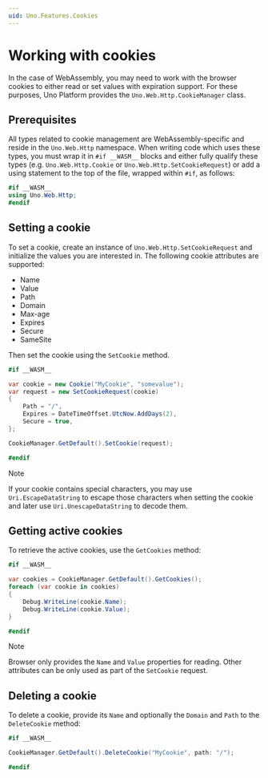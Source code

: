 ```yaml
---
uid: Uno.Features.Cookies
---
```


# Working with cookies

In the case of WebAssembly, you may need to work with the browser cookies to either read or set values with expiration support. For these purposes, Uno Platform provides the `Uno.Web.Http.CookieManager` class.

## Prerequisites

All types related to cookie management are WebAssembly-specific and reside in the `Uno.Web.Http` namespace. When writing code which uses these types, you must wrap it in `#if __WASM__` blocks and either fully qualify these types (e.g. `Uno.Web.Http.Cookie` or `Uno.Web.Http.SetCookieRequest`) or add a using statement to the top of the file, wrapped within `#if`, as follows:

```csharp
#if __WASM__
using Uno.Web.Http;
#endif
```

## Setting a cookie

To set a cookie, create an instance of `Uno.Web.Http.SetCookieRequest` and initialize the values you are interested in. The following cookie attributes are supported:

- Name
- Value
- Path
- Domain
- Max-age
- Expires
- Secure
- SameSite

Then set the cookie using the `SetCookie` method.

```csharp
#if __WASM__

var cookie = new Cookie("MyCookie", "somevalue");
var request = new SetCookieRequest(cookie)
{
    Path = "/",
    Expires = DateTimeOffset.UtcNow.AddDays(2),
    Secure = true,
};

CookieManager.GetDefault().SetCookie(request);

#endif

```

> [!NOTE]
> If your cookie contains special characters, you may use `Uri.EscapeDataString` to escape those characters when setting the cookie and later use `Uri.UnescapeDataString` to decode them.

## Getting active cookies

To retrieve the active cookies, use the `GetCookies` method:

```csharp
#if __WASM__

var cookies = CookieManager.GetDefault().GetCookies();
foreach (var cookie in cookies)
{
    Debug.WriteLine(cookie.Name);
    Debug.WriteLine(cookie.Value);
}

#endif

```

> [!NOTE]
> Browser only provides the `Name` and `Value` properties for reading. Other attributes can be only used as part of the `SetCookie` request.

## Deleting a cookie

To delete a cookie, provide its `Name` and optionally the `Domain` and `Path` to the `DeleteCookie` method:

```csharp
#if __WASM__

CookieManager.GetDefault().DeleteCookie("MyCookie", path: "/");

#endif
```

